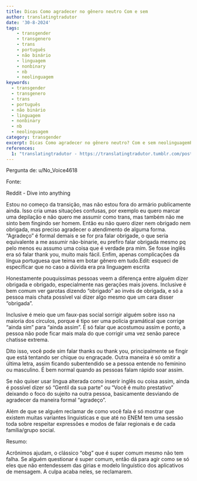 ```yaml
---
title: Dicas Como agradecer no gênero neutro Com e sem
author: translatingtradutor
date: '30-8-2024'
tags:
    - transgender
    - transgenero
    - trans
    - português
    - não binário
    - linguagem
    - nonbinary
    - nb
    - neolinguagem
keywords:
  - transgender
  - transgenero
  - trans
  - português
  - não binário
  - linguagem
  - nonbinary
  - nb
  - neolinguagem
category: transgender
excerpt: Dicas Como agradecer no gênero neutro? Com e sem neolinguagemPergunta de u/No_Voice4618FonteReddit - Dive into anythingComo agradecer de forma gên...
references:
  1: "translatingtradutor - https://translatingtradutor.tumblr.com/post/760290380403064832/dicas-como-agradecer-no-g%C3%AAnero-neutro-com-e-sem"
---
```


Pergunta de: u/No_Voice4618

Fonte:

Reddit - Dive into anything

Estou no começo da transição, mas não estou fora do armário publicamente ainda. Isso cria umas situações confusas, por exemplo eu quero marcar uma depilação e não quero me assumir como trans, mas também não me sinto bem fingindo ser homem. Então eu não quero dizer nem obrigado nem obrigada, mas preciso agradecer o atendimento de alguma forma. “Agradeço” é formal demais e se for pra falar obrigade, o que seria equivalente a me assumir não-binarie, eu prefiro falar obrigada mesmo pq pelo menos eu assumo uma coisa que é verdade pra mim. Se fosse inglês era só falar thank you, muito mais fácil. Enfim, apenas complicações da língua portuguesa que teima em botar gênero em tudo.Edit: esqueci de especificar que no caso a dúvida era pra linguagem escrita

Honestamente pouquissimas pessoas veem a diferença entre alguém dizer obrigada e obrigado, especialmente nas gerações mais jovens. Inclusive é bem comum ver garotas dizendo “obrigado” ao invés de obrigada, e só a pessoa mais chata possível vai dizer algo mesmo que um cara disser “obrigada”.

Inclusive é meio que um faux-pas social sorrigir alguém sobre isso na maioria dos circulos, porque é tipo ser uma polícia gramátical que corrige “ainda sim” para “ainda assim”. É só falar que acostumou assim e ponto, a pessoa não pode ficar mais mala do que corrigir uma vez senão parece chatisse extrema.

Dito isso, você pode sim falar thanks ou thank you, principalmente se fingir que está tentando ser chique ou engraçade. Outra maneira é só omitir a última letra, assim ficando subentendido se a pessoa entende no feminino ou masculino. É bem normal quando as pessoas falam rápido soar assim.

Se não quiser usar lingua alterada como inserir inglês ou coisa assim, ainda é possível dizer só “Gentil da sua parte” ou “Você é muito prestativo” deixando o foco do sujeito na outra pessoa, basicamente desviando de agradecer da maneira formal “agradeço”.

Além de que se alguém reclamar de como você fala é só mostrar que existem muitas variantes linguisticas e que até no ENEM tem uma sessão toda sobre respeitar expressões e modos de falar regionais e de cada família/grupo social.

Resumo:

Acrônimos ajudam, o clássico “obg” que é super comum mesmo não tem falha. Se alguém questionar é super comum, então dá para agir como se só eles que não entendessem das gírias e modelo linguístico dos aplicativos de mensagem. A culpa acaba neles, se reclamarem.